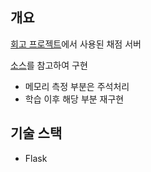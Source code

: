 ## 개요
[회고 프로젝트](https://github.com/Soundbar91/retrospect-project)에서 사용된 채점 서버

[소스](https://github.com/boostcampwm-2022/web12-MOJ/blob/main/scoring-server/python/run.py)를 참고하여 구현
- 메모리 측정 부분은 주석처리
- 학습 이후 해당 부분 재구현

## 기술 스택
- Flask
